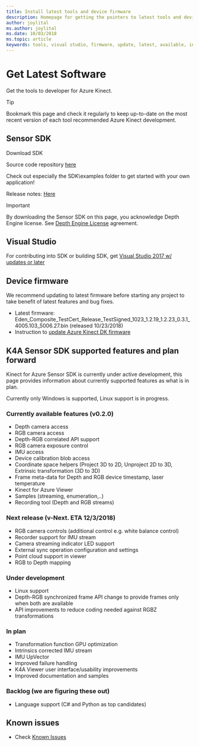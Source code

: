 ```yaml
---
title: Install latest tools and device firmware
description: Homepage for getting the pointers to latest tools and device firmware
author: joylital    
ms.author: joylital
ms.date: 10/03/2018
ms.topic: article
keywords: tools, visual studio, firmware, update, latest, available, install
---
```



# Get Latest Software

Get the tools to developer for Azure Kinect.

>[!TIP]
>Bookmark this page and check it regularly to keep up-to-date on the most recent version of each tool recommended Azure Kinect development.

## Sensor SDK
Download SDK

Source code repository [here](https://microsoft.visualstudio.com/DefaultCollection/Analog/_git/analog.ai.depthcamera)

Check out especially the SDK\examples folder to get started with your own application!

Release notes: [Here](sdk-release-notes.md)

>[!IMPORTANT]
>By downloading the Sensor SDK on this page, you acknowledge Depth Engine license. See [Depth Engine License](sdk-depthengine-license.md) agreement.

## Visual Studio

For contributing into SDK or building SDK, get [Visual Studio 2017 w/ updates or later](https://developer.microsoft.com/en-us/windows/downloads) 

## Device firmware

We recommend updating to latest firmware before starting any project to take benefit of latest features and bug fixes.
- Latest firmware: Eden_Composite_TestCert_Release_TestSigned_1023_1.2.19_1.2.23_0.3.1_4005.103_5006.27.bin (released 10/23/2018)
- Instruction to [update Azure Kinect DK firmware](AzureKinect-FW-Update.md)

## K4A Sensor SDK supported features and plan forward

Kinect for Azure Sensor SDK is currently under active development, this page provides information about currently supported features as what is in plan.

Currently only Windows is supported, Linux support is in progress.

### Currently available features (v0.2.0)
* Depth camera access 
* RGB camera access
* Depth-RGB correlated API support
* RGB camera exposure control
* IMU access
* Device calibration blob access
* Coordinate space helpers (Project 3D to 2D, Unproject 2D to 3D, Extrinsic transformation (3D to 3D)
* Frame meta-data for Depth and RGB device timestamp, laser temperature
* Kinect for Azure Viewer
* Samples (streaming, enumeration,..)
* Recording tool (Depth and RGB streams)

### Next release (v-Next. ETA 12/3/2018)
* RGB camera controls (additional control e.g. white balance control)
* Recorder support for IMU stream
* Camera streaming indicator LED support
* External sync operation configuration and settings
* Point cloud support in viewer
* RGB to Depth mapping

### Under development
* Linux support
* Depth-RGB synchronized frame API change to provide frames only when both are available
* API improvements to reduce coding needed against RGBZ transformations

### In plan
* Transformation function GPU optimization
* Intrinsics corrected IMU stream
* IMU UpVector
* Improved failure handling
* K4A Viewer user interface/usability improvements
* Improved documentation and samples

### Backlog (we are figuring these out)
* Language support (C# and Python as top candidates)

## Known issues
- Check [Known Issues](troubleshooting.md)


